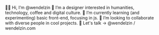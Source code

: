 🤙🏾 Hi, I’m @wendelzin
👀 I’m a designer interested in humanities, technology, coffee and digital culture.
🧠 I’m currently learning (and experimenting) basic front-end, focusing in js. 
🔭 I’m looking to collaborate with diverse people in cool projects.
💬 Let's talk → @wendelzin / wendelzin.com
